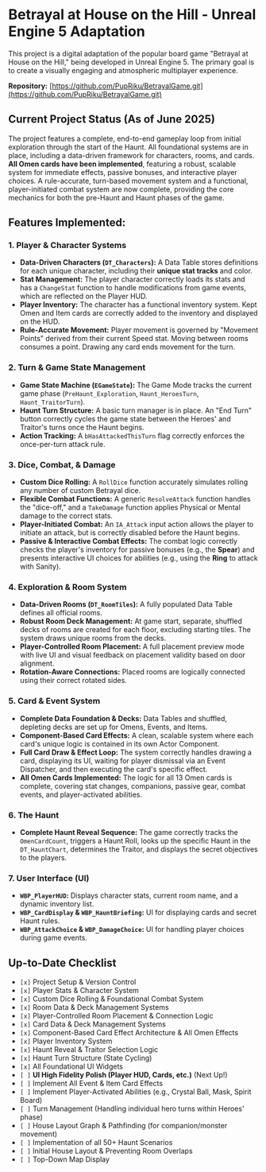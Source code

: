 # Betrayal at House on the Hill - Unreal Engine 5 Adaptation

This project is a digital adaptation of the popular board game "Betrayal at House on the Hill," being developed in Unreal Engine 5. The primary goal is to create a visually engaging and atmospheric multiplayer experience.

**Repository:** [https://github.com/PupRiku/BetrayalGame.git](https://github.com/PupRiku/BetrayalGame.git)

## Current Project Status (As of June 2025)

The project features a complete, end-to-end gameplay loop from initial exploration through the start of the Haunt. All foundational systems are in place, including a data-driven framework for characters, rooms, and cards. **All Omen cards have been implemented**, featuring a robust, scalable system for immediate effects, passive bonuses, and interactive player choices. A rule-accurate, turn-based movement system and a functional, player-initiated combat system are now complete, providing the core mechanics for both the pre-Haunt and Haunt phases of the game.

## Features Implemented:

### 1. Player & Character Systems

- **Data-Driven Characters (`DT_Characters`):** A Data Table stores definitions for each unique character, including their **unique stat tracks** and color.
- **Stat Management:** The player character correctly loads its stats and has a `ChangeStat` function to handle modifications from game events, which are reflected on the Player HUD.
- **Player Inventory:** The character has a functional inventory system. Kept Omen and Item cards are correctly added to the inventory and displayed on the HUD.
- **Rule-Accurate Movement:** Player movement is governed by "Movement Points" derived from their current Speed stat. Moving between rooms consumes a point. Drawing any card ends movement for the turn.

### 2. Turn & Game State Management

- **Game State Machine (`EGameState`):** The Game Mode tracks the current game phase (`PreHaunt_Exploration`, `Haunt_HeroesTurn`, `Haunt_TraitorTurn`).
- **Haunt Turn Structure:** A basic turn manager is in place. An "End Turn" button correctly cycles the game state between the Heroes' and Traitor's turns once the Haunt begins.
- **Action Tracking:** A `bHasAttackedThisTurn` flag correctly enforces the once-per-turn attack rule.

### 3. Dice, Combat, & Damage

- **Custom Dice Rolling:** A `RollDice` function accurately simulates rolling any number of custom Betrayal dice.
- **Flexible Combat Functions:** A generic `ResolveAttack` function handles the "dice-off," and a `TakeDamage` function applies Physical or Mental damage to the correct stats.
- **Player-Initiated Combat:** An `IA_Attack` input action allows the player to initiate an attack, but is correctly disabled before the Haunt begins.
- **Passive & Interactive Combat Effects:** The combat logic correctly checks the player's inventory for passive bonuses (e.g., the **Spear**) and presents interactive UI choices for abilities (e.g., using the **Ring** to attack with Sanity).

### 4. Exploration & Room System

- **Data-Driven Rooms (`DT_RoomTiles`):** A fully populated Data Table defines all official rooms.
- **Robust Room Deck Management:** At game start, separate, shuffled decks of rooms are created for each floor, excluding starting tiles. The system draws unique rooms from the decks.
- **Player-Controlled Room Placement:** A full placement preview mode with live UI and visual feedback on placement validity based on door alignment.
- **Rotation-Aware Connections:** Placed rooms are logically connected using their correct rotated sides.

### 5. Card & Event System

- **Complete Data Foundation & Decks:** Data Tables and shuffled, depleting decks are set up for Omens, Events, and Items.
- **Component-Based Card Effects:** A clean, scalable system where each card's unique logic is contained in its own Actor Component.
- **Full Card Draw & Effect Loop:** The system correctly handles drawing a card, displaying its UI, waiting for player dismissal via an Event Dispatcher, and then executing the card's specific effect.
- **All Omen Cards Implemented:** The logic for all 13 Omen cards is complete, covering stat changes, companions, passive gear, combat events, and player-activated abilities.

### 6. The Haunt

- **Complete Haunt Reveal Sequence:** The game correctly tracks the `OmenCardCount`, triggers a Haunt Roll, looks up the specific Haunt in the `DT_HauntChart`, determines the Traitor, and displays the secret objectives to the players.

### 7. User Interface (UI)

- **`WBP_PlayerHUD`:** Displays character stats, current room name, and a dynamic inventory list.
- **`WBP_CardDisplay` & `WBP_HauntBriefing`:** UI for displaying cards and secret Haunt rules.
- **`WBP_AttackChoice` & `WBP_DamageChoice`:** UI for handling player choices during game events.

## Up-to-Date Checklist

- `[x]` Project Setup & Version Control
- `[x]` Player Stats & Character System
- `[x]` Custom Dice Rolling & Foundational Combat System
- `[x]` Room Data & Deck Management Systems
- `[x]` Player-Controlled Room Placement & Connection Logic
- `[x]` Card Data & Deck Management Systems
- `[x]` Component-Based Card Effect Architecture & All Omen Effects
- `[x]` Player Inventory System
- `[x]` Haunt Reveal & Traitor Selection Logic
- `[x]` Haunt Turn Structure (State Cycling)
- `[x]` All Foundational UI Widgets
- `[ ]` **UI High Fidelity Polish (Player HUD, Cards, etc.)** (Next Up!)
- `[ ]` Implement All Event & Item Card Effects
- `[ ]` Implement Player-Activated Abilities (e.g., Crystal Ball, Mask, Spirit Board)
- `[ ]` Turn Management (Handling individual hero turns within Heroes' phase)
- `[ ]` House Layout Graph & Pathfinding (for companion/monster movement)
- `[ ]` Implementation of all 50+ Haunt Scenarios
- `[ ]` Initial House Layout & Preventing Room Overlaps
- `[ ]` Top-Down Map Display
